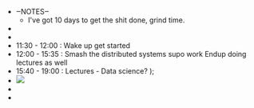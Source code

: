 - ‒NOTES‒ 
    - I've got 10 days to get the shit done, grind time.
- 
- 
- 11:30 - 12:00 : Wake up get started 
- 12:00 - 15:35 : Smash the distributed systems supo work Endup doing lectures as well 
- 15:40 - 19:00 : Lectures - Data science?  ); 
- ![](local://C:/Users/malac/remnote/Malachy_O'Connor/files/v75KBdLi_SyMGfq4TSRlSEGrJJsZlP6A-loOco4JUvKrjsKeEWI7WE4ImQ9H-MRgNCUYXPFk0JDx9jixn23bQp0wOpad1V3U89KaIIwO3x92vaF6F7aHig5mHpsBhzW2.png) 
- 
- 
